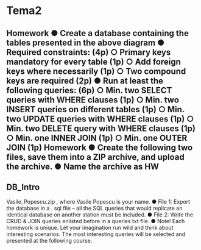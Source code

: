 # Tema2

Homework
●
Create
a
database containing the
tables
presented in the above diagram
●
Required constraints: (4p)
○
Primary keys mandatory for every table (1p)
○
Add foreign keys where necessarily (1p)
○
Two compound keys are required (2p)
●
Run at least the following queries: (6p)
○
Min. two SELECT queries with WHERE clauses (1p)
○
Min. two INSERT
queries on different tables (1p)
○
Min. two UPDATE queries with WHERE clauses (1p)
○
Min.
two DELETE
query with WHERE clauses (1p)
○
Min. one INNER JOIN (1p)
○
Min. one OUTER JOIN (1p)
Homework
●
Create the following two files, save
them
into
a
ZIP
archive, and upload the
archive.
●
Name the archive as
HW
-
DB_Intro
-
Vasile_Popescu.zip
, where
Vasile
Popescu is your name.
●
File 1:
Export the database in a
.
sql
file
–
all the SQL queries that would
replicate an identical database on another station must be included.
●
File 2:
Write the CRUD & JOIN queries enlisted before in a
queries.txt
file.
●
Note! Each homework is unique. Let
your imagination run wild and think
about interesting scenarios. The most interesting queries will be selected and
presented at the following course.
